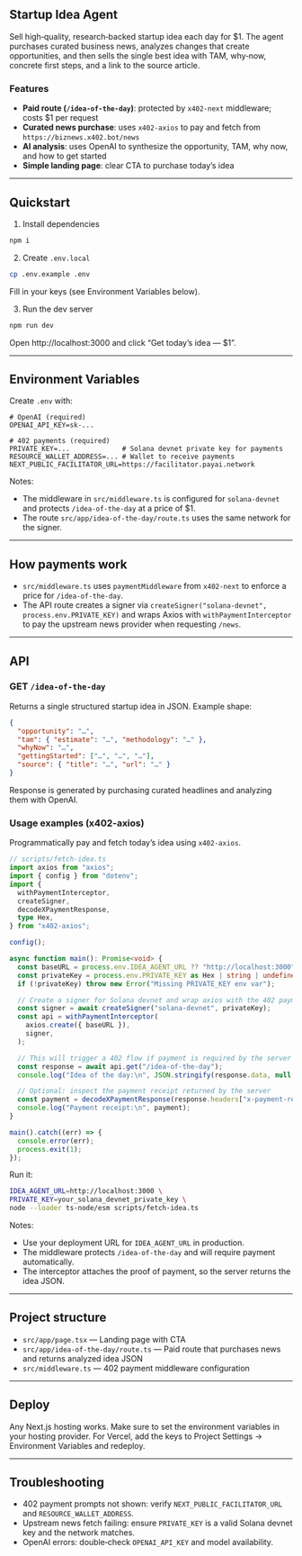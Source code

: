 ## Startup Idea Agent

Sell high‑quality, research‑backed startup idea each day for $1. The agent purchases curated business news, analyzes changes that create opportunities, and then sells the single best idea with TAM, why‑now, concrete first steps, and a link to the source article.

### Features
- **Paid route (`/idea-of-the-day`)**: protected by `x402-next` middleware; costs $1 per request
- **Curated news purchase**: uses `x402-axios` to pay and fetch from `https://biznews.x402.bot/news`
- **AI analysis**: uses OpenAI to synthesize the opportunity, TAM, why now, and how to get started
- **Simple landing page**: clear CTA to purchase today’s idea

---

## Quickstart

1) Install dependencies
```bash
npm i
```

2) Create `.env.local`
```bash
cp .env.example .env
```
Fill in your keys (see Environment Variables below).

3) Run the dev server
```bash
npm run dev
```
Open http://localhost:3000 and click “Get today’s idea — $1”.

---

## Environment Variables
Create `.env` with:
```
# OpenAI (required)
OPENAI_API_KEY=sk-...

# 402 payments (required)
PRIVATE_KEY=...             # Solana devnet private key for payments
RESOURCE_WALLET_ADDRESS=... # Wallet to receive payments
NEXT_PUBLIC_FACILITATOR_URL=https://facilitator.payai.network
```

Notes:
- The middleware in `src/middleware.ts` is configured for `solana-devnet` and protects `/idea-of-the-day` at a price of $1.
- The route `src/app/idea-of-the-day/route.ts` uses the same network for the signer.

---

## How payments work
- `src/middleware.ts` uses `paymentMiddleware` from `x402-next` to enforce a price for `/idea-of-the-day`.
- The API route creates a signer via `createSigner("solana-devnet", process.env.PRIVATE_KEY)` and wraps Axios with `withPaymentInterceptor` to pay the upstream news provider when requesting `/news`.

---

## API
### GET `/idea-of-the-day`
Returns a single structured startup idea in JSON. Example shape:
```json
{
  "opportunity": "…",
  "tam": { "estimate": "…", "methodology": "…" },
  "whyNow": "…",
  "gettingStarted": ["…", "…", "…"],
  "source": { "title": "…", "url": "…" }
}
```

Response is generated by purchasing curated headlines and analyzing them with OpenAI.

### Usage examples (x402-axios)
Programmatically pay and fetch today’s idea using `x402-axios`.

```ts
// scripts/fetch-idea.ts
import axios from "axios";
import { config } from "dotenv";
import {
  withPaymentInterceptor,
  createSigner,
  decodeXPaymentResponse,
  type Hex,
} from "x402-axios";

config();

async function main(): Promise<void> {
  const baseURL = process.env.IDEA_AGENT_URL ?? "http://localhost:3000";
  const privateKey = process.env.PRIVATE_KEY as Hex | string | undefined;
  if (!privateKey) throw new Error("Missing PRIVATE_KEY env var");

  // Create a signer for Solana devnet and wrap axios with the 402 payment interceptor
  const signer = await createSigner("solana-devnet", privateKey);
  const api = withPaymentInterceptor(
    axios.create({ baseURL }),
    signer,
  );

  // This will trigger a 402 flow if payment is required by the server
  const response = await api.get("/idea-of-the-day");
  console.log("Idea of the day:\n", JSON.stringify(response.data, null, 2));

  // Optional: inspect the payment receipt returned by the server
  const payment = decodeXPaymentResponse(response.headers["x-payment-response"]);
  console.log("Payment receipt:\n", payment);
}

main().catch((err) => {
  console.error(err);
  process.exit(1);
});
```

Run it:
```bash
IDEA_AGENT_URL=http://localhost:3000 \
PRIVATE_KEY=your_solana_devnet_private_key \
node --loader ts-node/esm scripts/fetch-idea.ts
```

Notes:
- Use your deployment URL for `IDEA_AGENT_URL` in production.
- The middleware protects `/idea-of-the-day` and will require payment automatically.
- The interceptor attaches the proof of payment, so the server returns the idea JSON.

---

## Project structure
- `src/app/page.tsx` — Landing page with CTA
- `src/app/idea-of-the-day/route.ts` — Paid route that purchases news and returns analyzed idea JSON
- `src/middleware.ts` — 402 payment middleware configuration

---

## Deploy
Any Next.js hosting works. Make sure to set the environment variables in your hosting provider. For Vercel, add the keys to Project Settings → Environment Variables and redeploy.

---

## Troubleshooting
- 402 payment prompts not shown: verify `NEXT_PUBLIC_FACILITATOR_URL` and `RESOURCE_WALLET_ADDRESS`.
- Upstream news fetch failing: ensure `PRIVATE_KEY` is a valid Solana devnet key and the network matches.
- OpenAI errors: double‑check `OPENAI_API_KEY` and model availability.
